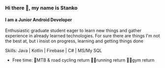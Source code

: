 
### Hi there 👋, my name is Stanko
#### I am a Junior Android Developer

Enthusiastic graduate student eager to learn new things and gather experience in already learned technologies. For sure there are things I'm not the best at, but i insist on progress, learning and getting things done

Skills: Java | Kotlin | Firebase | C# | MS/My SQL

- Free time:
🚴MTB & road cycling   return
🏃‍♂️running   return
🏋️‍♂️gym   return

